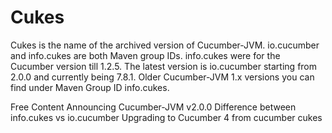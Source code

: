 # Cukes

Cukes is the name of the archived version of Cucumber-JVM. io.cucumber and info.cukes are both Maven group IDs. info.cukes were for the Cucumber version till 1.2.5. The latest version is io.cucumber starting from 2.0.0 and currently being 7.8.1. Older Cucumber-JVM 1.x versions you can find under Maven Group ID info.cukes.

<ResourceGroupTitle>Free Content</ResourceGroupTitle>
<BadgeLink colorScheme='blue' badgeText='Official Doc' href='https://cucumber.io/blog/open-source/announcing-cucumber-jvm-2-0-0/'>Announcing Cucumber-JVM v2.0.0</BadgeLink>
<BadgeLink colorScheme='yellow' badgeText='Read' href='https://www.programsbuzz.com/article/infocukes-vs-iocucumber'>Difference between info.cukes vs io.cucumber</BadgeLink>
<BadgeLink colorScheme='purple' badgeText='Watch' href='https://youtube.com/playlist?list=PL6tu16kXT9PoT4gRr5F00r1lPaTszk_-q'>Upgrading to Cucumber 4 from cucumber cukes</BadgeLink>

